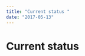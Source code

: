 ```yaml
---
title: "Current status "
date: "2017-05-13"
---
```


<div class="content">
<h1 id="current-status">Current status </h1>
<p><img alt="" src="/wp/2017/05/img_0564.jpg"/></p>
</div>
